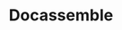 ---
draft: false
title: Docassemble
content:
  id: docassemble
  name: Docassemble
  logo: /images/applications/others/docassemble/logo.png
  website: https://docassemble.org/
  iframe_website: /website/applications/others/docassemble
  dashboardImage: /images/applications/others/docassemble/screenshot-1.jpg
  short_description: A free, open-source expert system for guided interviews and document assembly, based on Python, YAML, and Markdown.
  description: docassemble is a free, open-source expert system for guided interviews and document assembly. It provides a web site that conducts interviews with users. Based on the information gathered, the interviews can present users with documents in PDF, RTF, or DOCX format, which users can download or e-mail.  Though the name emphasizes the document assembly feature, docassemble interviews do not need to assemble a document; they might submit an application, direct the user to other resources on the internet, store user input, interact with APIs, or simply provide the user with information.
  features:
    - title: WYSIWYG
      description: Compose your templates in .docx (with help of a Word Add-in) or .pdf files. Synchronize files with your server using Google Drive, OneDrive, or a command-line utility.
    - title: Signatures
      description: Gather touchscreen signatures and embed them in documents.
    - title: Live chat
      description: Assist users in real time with live chat, screen sharing, and remote screen control.
    - title: AI
      description: Use machine learning to process user input, or use the OpenAI API to converse with the user.
  screenshots:
    - /images/applications/others/docassemble/screenshot-1.jpg
    - /images/applications/others/docassemble/screenshot-2.png
---